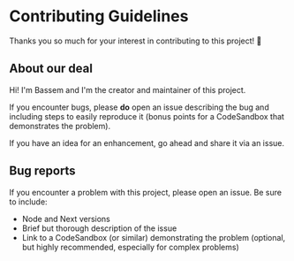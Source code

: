 # Contributing Guidelines

Thanks you so much for your interest in contributing to this project! 🤗

## About our deal

Hi! I'm Bassem and I'm the creator and maintainer of this project.

If you encounter bugs, please **do** open an issue describing the bug and including steps to easily reproduce it (bonus points for a CodeSandbox that demonstrates the problem).

If you have an idea for an enhancement, go ahead and share it via an issue.

## Bug reports

If you encounter a problem with this project, please open an issue. Be sure to include:

-   Node and Next versions
-   Brief but thorough description of the issue
-   Link to a CodeSandbox (or similar) demonstrating the problem (optional, but highly recommended, especially for complex problems)
